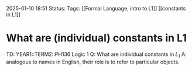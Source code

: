 2025-01-10 18:51
Status: 
Tags: [[Formal Language, intro to L1]] [[constants in L1]]
# What are (individual) constants in L1

TD: YEAR1::TERM2::PH136 Logic 1
Q: What are individual constants in $L_{1}$
A: analogous to names in English, their role is to refer to particular objects.
<!--ID: 1736536151915-->
